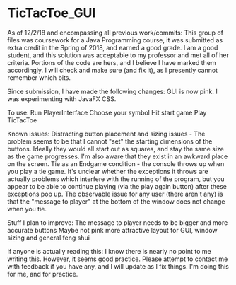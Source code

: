 # TicTacToe_GUI
As of 12/2/18 and encompassing all previous work/commits: 
This group of files was coursework for a Java Programming course, it was submitted as extra credit in the Spring of 2018, and earned a good grade. I am a good student, and this solution was acceptable to my professor and met all of her criteria. Portions of the code are hers, and I believe I have marked them accordingly. I will check and make sure (and fix it), as I presently cannot remember which bits.  

Since submission, I have made the following changes: 
GUI is now pink. I was experimenting with JavaFX CSS. 

To use: 
Run PlayerInterface
Choose your symbol
Hit start game
Play TicTacToe

Known issues: 
Distracting button placement and sizing issues - The problem seems to be that I cannot "set" the starting dimensions of the buttons. Ideally they would all start out as squares, and stay the same size as the game progresses. I'm also aware that they exist in an awkward place on the screen. 
Tie as an Endgame condition - the console throws up when you play a tie game. It's unclear whether the exceptions it throws are actually problems which interfere with the running of the program, but you appear to be able to continue playing (via the play again button) after these exceptions pop up. The observable issue for any user (there aren't any) is that the "message to player" at the bottom of the window does not change when you tie. 

Stuff I plan to improve: 
The message to player needs to be bigger and more accurate
buttons
Maybe not pink
more attractive layout for GUI, window sizing and general feng shui

If anyone is actually reading this: I know there is nearly no point to me writing this. However, it seems good practice. Please attempt to contact me with feedback if you have any, and I will update as I fix things. I'm doing this for me, and for practice. 
